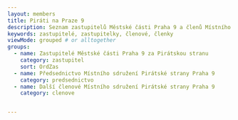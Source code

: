 ```yaml
---
layout: members
title: Piráti na Praze 9
description: Seznam zastupitelů Městské části Praha 9 a členů Místního sdružení Pirátské strany na Praze 9
keywords: zastupitelé, zastupitelky, členové, členky
viewMode: grouped # or alltogether
groups:
  - name: Zastupitelé Městské části Praha 9 za Pirátskou stranu
    category: zastupitel
	sort: OrdZas
  - name: Předsednictvo Místního sdružení Pirátské strany Praha 9
    category: predsednictvo
  - name: Další členové Místního sdružení Pirátské strany Praha 9
    category: clenove


---
```

